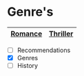 # Genre's

| [Romance](Romance/DominiqueRom.md) | [Thriller](Thriller/KaylaThriller.md) | 
| ----------- | ----------- 
- [ ] Recommendations
- [x] Genres
- [ ] History
